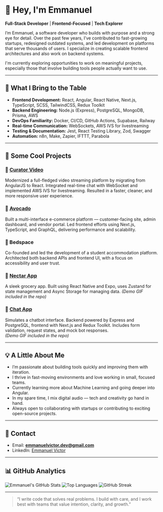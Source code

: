 # 👋 Hey, I'm Emmanuel

**Full-Stack Developer** | **Frontend-Focused** | **Tech Explorer**

I’m Emmanuel, a software developer who builds with purpose and a strong eye for detail. Over the past few years, I’ve contributed to fast-growing startups, redesigned outdated systems, and led development on platforms that serve thousands of users. I specialize in creating scalable frontend architectures and also work on backend systems.

I'm currently exploring opportunities to work on meaningful projects, especially those that involve building tools people actually want to use.

---

## 🔧 What I Bring to the Table

- **Frontend Development:** React, Angular, React Native, Next.js, TypeScript, SCSS, TailwindCSS, Redux Toolkit
- **Backend Engineering:** Node.js (Express), PostgreSQL, MongoDB, Prisma, AWS
- **DevOps Familiarity:** Docker, CI/CD, GitHub Actions, Supabase, Railway
- **Real-time Communication:** WebSockets, AWS IVS for livestreaming
- **Testing & Documentation:** Jest, React Testing Library, Zod, Swagger
- **Automation:** n8n, Make, Zapier, IFTTT, Parabola
---

## 🚀 Some Cool Projects

### 🔹 [Curator Video](https://thecurator.io/)
Modernized a full-fledged video streaming platform by migrating from AngularJS to React. Integrated real-time chat with WebSocket and implemented AWS IVS for livestreaming. Resulted in a faster, cleaner, and more responsive user experience.

### 🔹 [Avocado](https://avocadoapp.ng)
Built a multi-interface e-commerce platform — customer-facing site, admin dashboard, and vendor portal. Led frontend efforts using Next.js, TypeScript, and GraphQL, delivering performance and scalability.

### 🔹 Bedspace
Co-founded and led the development of a student accommodation platform. Architected both backend APIs and frontend UI, with a focus on accessibility and user trust.

### 🔹 [Nectar App](https://github.com/EmmanuelVictor62/nectar-app)
A sleek grocery app. Built using React Native and Expo, uses Zustand for state management and Async Storage for managing data.
_(Demo GIF included in the repo)_

### 🔹 [Chat App](https://github.com/EmmanuelVictor62/chat-app)
Simulates a chatbot interface. Backend powered by Express and PostgreSQL, frontend with Next.js and Redux Toolkit. Includes form validation, request states, and mock bot responses.  
_(Demo GIF included in the repo)_

---

## 💡 A Little About Me

- I’m passionate about building tools quickly and improving them with iteration.
- I thrive in fast-moving environments and love working in small, focused teams.
- Currently learning more about Machine Learning and going deeper into Angular.
- In my spare time, I mix digital audio — tech and creativity go hand in hand.
- Always open to collaborating with startups or contributing to exciting open-source projects.

---

## 📄 Contact

- Email: **emmanuelvictor.dev@gmail.com**
- LinkedIn: [Emmanuel Victor](https://www.linkedin.com/in/emmanuel-victor-isaac/)

---

## 📊 GitHub Analytics

![Emmanuel's GitHub Stats](https://github-readme-stats.vercel.app/api?username=EmmanuelVictor62&show_icons=true&hide_title=true&theme=default)
![Top Languages](https://github-readme-stats.vercel.app/api/top-langs/?username=EmmanuelVictor62&layout=compact)
![GitHub Streak](https://streak-stats.demolab.com?user=EmmanuelVictor62&theme=default)



---

> “I write code that solves real problems. I build with care, and I work best with teams that value intention, clarity, and growth.”
